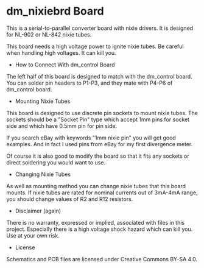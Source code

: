 # dm_nixiebrd Board

This is a serial-to-parallel converter board with nixie drivers.
It is designed for NL-902 or NL-842 nixie tubes.

This board needs a high voltage power to ignite nixie tubes. 
Be careful when handling high voltages. It can kill you.

* How to Connect With dm_control Board

The left half of this board is designed to match with the dm_control board.
You can solder pin headers to P1-P3, and they mate with P4-P6 of dm_control board.

* Mounting Nixie Tubes

This board is designed to use discrete pin sockets to mount nixie tubes.
The sockets should be a "Socket Pin" type which accept 1mm pins for 
socket side and which have 0.5mm pin for pin side.

If you search eBay with keywords "1mm nixie pin" you will get good examples.
And in fact I used pins from eBay for my first divergence meter.

Of course it is also good to modify the board so that it fits any sockets
or direct soldering you would want to use.


* Changing Nixie Tubes

As well as mounting method you can change nixie tubes that this board mounts.
If nixie tubes are rated for nominal currents out of 3mA-4mA range, 
you should change values of R2 and R12 resistors.


* Disclaimer (again)

There is no warranty, expressed or implied, associated with files in this project. Especially there is a high voltage shock hazard which can kill you. Use at your own risk. 


* License

Schematics and PCB files are licensed under Creative Commons BY-SA 4.0.
